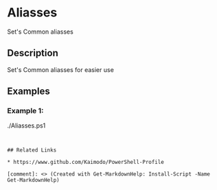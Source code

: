 <!-- markdownlint-disable MD033 -->
# Aliasses

Set's Common aliasses

## Description

Set's Common aliasses for easier use

## Examples
### Example 1:

 ./Aliasses.ps1
```


## Related Links

* https://www.github.com/Kaimodo/PowerShell-Profile

[comment]: <> (Created with Get-MarkdownHelp: Install-Script -Name Get-MarkdownHelp)
